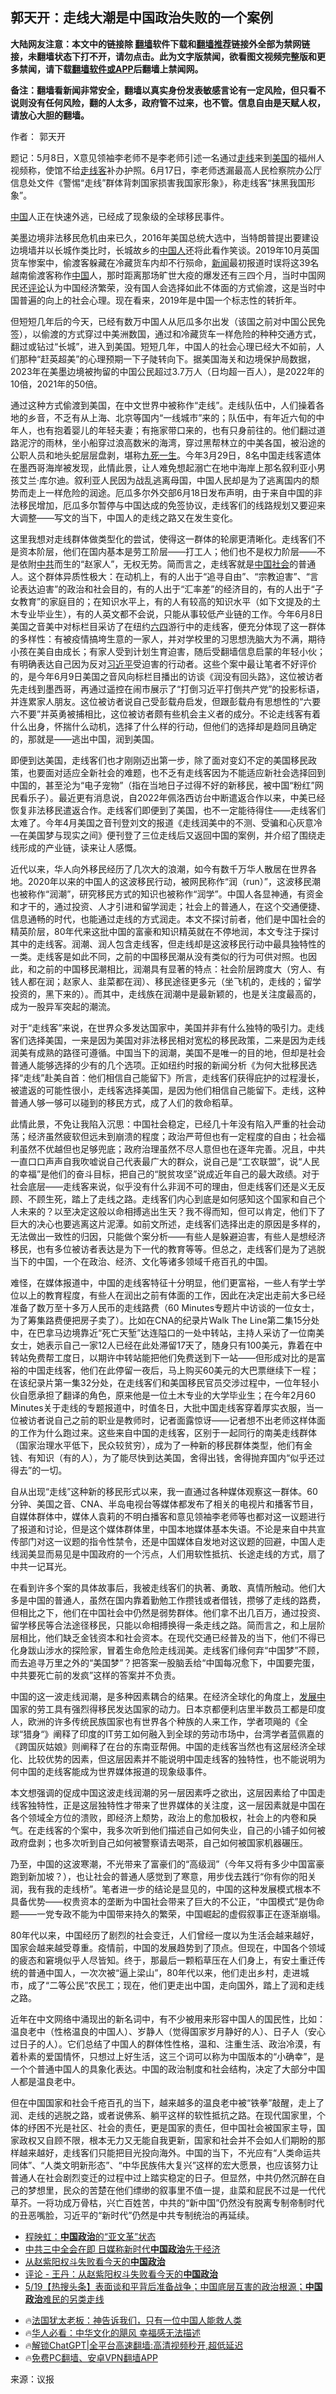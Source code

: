  <!-- 面包屑导航 --> <h2>郭天开：走线大潮是中国政治失败的一个案例</h2> <p class="notice"><b>大陆网友注意：本文中的链接除 <a href="https://github.com/bannedbook/fanqiang" >翻墙</a>软件下载和<a href="https://github.com/killgcd/justmysocks/blob/master/README.md">翻墙推荐</a>链接外全部为禁网链接，未翻墙状态下打不开，请勿点击。此为文字版禁闻，欲看图文视频完整版和更多禁闻，请下载<a href="https://github.com/bannedbook/fanqiang">翻墙软件或APP</a>后翻墙上禁闻网。</p><p>备注：翻墙看新闻非常安全，翻墙以真实身份发表敏感言论有一定风险，但只看不说则没有任何风险，翻的人太多，政府管不过来，也不管。信息自由是天赋人权，请放心大胆的翻墙。</b></p>  <div class="entry"> <p>作者： 郭天开</p> <p id="conimg">题记：5月8日，X意见领袖李老师不是李老师引述一名通过<a href="https://www.bannedbook.org/bnews/tag/%e8%b5%b0%e7%ba%bf/" class="st_tag internal_tag" rel="tag" title="标签 走线 下的日志">走线</a>来到<a href="https://www.bannedbook.org/bnews/tag/%e7%be%8e%e5%9b%bd/" class="st_tag internal_tag" rel="tag" title="标签 美国 下的日志">美国</a>的福州人视频称，使馆不给<a href="https://www.bannedbook.org/bnews/tag/%e8%b5%b0%e7%ba%bf%e5%ae%a2/" class="st_tag internal_tag" rel="tag" title="标签 走线客 下的日志">走线客</a>补办护照。6月17日，李老师透漏最高人民检察院办公厅信息处文件《警惕“走线”群体背刺国家损害我国家形象》，称走线客“抹黑我国形象”。</p> <p><span class='wp_keywordlink_affiliate'><a href="https://www.bannedbook.org/" title="中国" target="_blank">中国</a></span>人正在快速外逃，已经成了现象级的全球移民事件。</p> <p>美墨边境非法移民危机由来已久，2016年美国总统大选中，当特朗普提出要建设边境墙并以长城作类比时，长城故乡的<a href="https://www.bannedbook.org/bnews/tag/%e4%b8%ad%e5%9b%bd%e4%ba%ba/" class="st_tag internal_tag" rel="tag" title="标签 中国人 下的日志">中国人</a>还将此看作笑谈。2019年10月英国货车惨案中，偷渡客躲藏在冷藏货车内却不行殒命，<span class='wp_keywordlink_affiliate'><a href="https://www.bannedbook.org/" title="新闻">新闻</a></span>最初报道时误将这39名越南偷渡客称作<a href="https://www.bannedbook.org/bnews/tag/%E4%B8%AD%E5%9B%BD/" class="st_tag internal_tag" rel="tag" title="标签 中国 下的日志">中国</a>人，那时距离那场旷世大疫的爆发还有三四个月，当时中国网民还<span class='wp_keywordlink_affiliate'><a href="https://www.bannedbook.org/bnews/comments/" title="新闻评论" target="_blank">评论</a></span>认为中国经济繁荣，没有国人会选择如此不体面的方式偷渡，这是当时中国普遍的向上的社会心理。现在看来，2019年是中国一个标志性的转折年。</p> <p>但短短几年后的今天，已经有数万中国人从厄瓜多尔出发（该国之前对中国公民免签），以偷渡的方式穿过中美洲数国，通过和冷藏货车一样危险的种种交通方式，翻过或钻过“长城”，进入到美国。短短几年，中国人的社会心理已经大不如前，人们那种“赶英超美”的心理预期一下子陡转向下。据美国海关和边境保护局数据，2023年在美墨边境被拘留的中国公民超过3.7万人（日均超一百人），是2022年的10倍，2021年的50倍。</p>  <p>通过这种方式偷渡到美国，在中文世界中被称作“走线”。走线队伍中，人们操着各地的乡音，不乏有从上海、北京等国内“一线城市”来的；队伍中，有年近六旬的中年人，也有抱着婴儿的年轻夫妻；有拖家带口来的，也有只身前往的。他们翻过道路泥泞的雨林，坐小船穿过浪高数米的海湾，穿过黑帮林立的中美各国，被沿途的公职人员和地头蛇层层盘剥，堪称<span class='wp_keywordlink'><a href="https://www.bannedbook.org/forum2/topic24.html" title="九死一生——我的“右派”历程  作者：代煌" target="_blank">九死一生</a></span>。今年3月29日，8名中国走线客遗体在墨西哥海岸被发现，此情此景，让人难免想起溺亡在地中海岸上那名叙利亚小男孩艾兰·库尔迪。叙利亚人民因为战乱逃离母国，中国人民却是为了逃离国内的颓势而走上一样危险的润途。厄瓜多尔外交部6月18日发布声明，由于来自中国的非法移民增加，厄瓜多尔暂停与中国达成的免签协议，走线客们的线路规划又要迎来大调整——写文的当下，中国人的走线之路又在发生变化。</p> <p>这里我想对走线群体做类型化的尝试，使得这一群体的轮廓更清晰化。走线客们不是资本阶层，他们在国内基本是劳工阶层——打工人；他们也不是权力阶层——不是依附<a href="https://www.bannedbook.org/bnews/tag/%e4%b8%ad%e5%85%b1/" class="st_tag internal_tag" rel="tag" title="标签 中共 下的日志">中共</a>而生的“赵家人”，无权无势。简而言之，走线客就是<a href="https://www.bannedbook.org/bnews/tag/%e4%b8%ad%e5%9b%bd%e7%a4%be%e4%bc%9a/" class="st_tag internal_tag" rel="tag" title="标签 中国社会 下的日志">中国社会</a>的普通人。这个群体异质性极大：在动机上，有的人出于“追寻自由”、“宗教迫害”、“言论表达迫害”的政治和社会目的，有的人出于“汇率差”的经济目的，有的人出于“子女教育”的家庭目的；在知识水平上，有的人有较高的知识水平（如下文提及的土木专业毕业生），有的人英文都不会说，只能从事较低产业链的工作。今年6月8日美国之音美中对标栏目采访了在纽约<span class='wp_keywordlink'><a href="https://www.bannedbook.org/forum2/topic2509.html" title="《中国六四真相》" target="_blank">六四</a></span>游行中的走线客，便充分体现了这一群体的多样性：有被疫情搞垮生意的一家人，并对学校里的习思想洗脑大为不满，期待小孩在美自由成长；有家人受到计划生育迫害，随后受翻墙信息启蒙的年轻小伙；有明确表达自己因为反对<a href="https://www.bannedbook.org/bnews/tag/%e4%b9%a0%e8%bf%91%e5%b9%b3/" class="st_tag internal_tag" rel="tag" title="标签 习近平 下的日志">习近平</a>受迫害的行动者。这些个案中最让笔者不好评价的，是今年6月9日美国之音风向标栏目播出的访谈《润没有回头路》，这位被访者先走线到墨西哥，再通过遥控在闹市展示了“打倒习近平打倒共产党”的投影标语，并连累家人朋友。这位被访者说自己受彭载舟启发，但跟彭载舟有思想性的“六要六不要”并英勇被捕相比，这位被访者颇有些机会主义者的成分。不论走线客有着什么出身，怀揣什么动机，选择了什么样的行动，但他们的选择却是趋同且确定的，那就是——逃出中国，润到美国。</p> <p>即便到达美国，走线客们也才刚刚迈出第一步，除了面对变幻不定的美国移民政策，也要面对适应全新社会的难题，也不乏有走线客因为不能适应新社会选择回到中国的，甚至沦为“电子宠物”（指在当地日子过得不好的新移民，被中国“粉红”网民看乐子）。最近更有消息说，自2022年佩洛西访台中断遣返合作以来，中美已经恢复非法移民遣返合作。走线客们即便到了美国，也不一定能待得住——走线客们太难了。今年4月美国之音刊登刘文的报道《走线润美中的不测、受骗和心灰意冷—在美国梦与现实之间》便刊登了三位走线后又返回中国的案例，并介绍了围绕走线形成的产业链，读来让人感慨。</p> <p>近代以来，华人向外移民经历了几次大的浪潮，如今有数千万华人散居在世界各地。2020年以来的中国人的这波移民行动，被网民称作“润（run）”，这波移民潮也被称作“润潮”，研究移民方式的知识也被称作“润学”。中国人各显神通，有资金和才干的，通过投资、人才引进和留学润走；社会上的普通人，在这个交通便捷、信息通畅的时代，也能通过走线的方式润走。本文不探讨前者，他们是中国社会的精英阶层，80年代来这批中国的富豪和知识精英就在不停地润，本文专注于探讨其中的走线客。润潮、润人包含走线客，但走线却是这波移民行动中最具独特性的一类。走线客是如此不同，之前的中国移民潮从没有类似的行为可供对照。也因此，和之前的中国移民潮相比，润潮具有显著的特点：社会阶层跨度大（穷人、有钱人都在润；赵家人、韭菜都在润）、移民途径更多元（坐飞机的，走线的；留学投资的，黑下来的）。而其中，走线族在润潮中是最新颖的，也是关注度最高的，成为一股异军突起的潮流。</p> <p>对于“走线客”来说，在世界众多发达国家中，美国并非有什么独特的吸引力。走线客们选择美国，一来是因为美国对非法移民相对宽松的移民政策，二来是因为走线润美有成熟的路径可遵循。中国当下的润潮，美国不是唯一的目的地，但却是社会普通人能够选择的少有的几个选项。正如纽约时报的新闻分析《为何大批移民选择“走线”赴美自首：他们相信自己能留下》所言，走线客们获得庇护的过程漫长，被遣返的可能性很小，走线客选择美国，是因为他们相信自己能留下。走线，这种普通人够一够可以碰到的移民方式，成了人们的救命稻草。</p>  <p>此情此景，不免让我陷入沉思：中国社会稳定，已经几十年没有陷入严重的社会动荡；经济虽然疲软但远未到崩溃的程度；政治严苛但也有一定程度的自由；社会福利虽然不优越但也足够兜底；政府治理虽然不尽人意但也在逐年完善。况且，中共一直口口声声自我吹嘘说自己代表最广大的群众，说自己是“工农联盟”，说“人民的幸福”是他们的奋斗目标，把自己的“脱贫攻坚”说成近年自己的最大政绩。对于社会底层——走线客来说，似乎没有什么非润不可的理由，但走线客们还是义无反顾、不顾生死，踏上了走线之路。走线客们内心到底是如何感知这个国家和自己个人未来的？以至决定这般以命相搏逃出生天？我不得而知，但可以肯定，他们下了巨大的决心也要逃离这片泥潭。如前文所述，走线客们选择出走的原因是多样的，无法做出一致性的归因，只能做个案分析——有些人是躲避迫害，有些人是想经济移民，也有多位被访者表达是为下一代的教育等等。但总之，走线客们是为了逃脱当下的中国，一个在政治、经济、文化等诸多领域千疮百孔的中国。</p> <p>难怪，在媒体报道中，中国的走线客特征十分明显，他们更富裕，一些人有学士学位以上的教育程度，有些人在润出之前有体面的工作，因此在决定出走前大多已经准备了数万至十多万人民币的走线路费（60 Minutes专题片中访谈的一位女士，为了筹集路费便把房子卖了）。比如在CNA的纪录片Walk The Line第二集15分处中，在巴拿马边境靠近“死亡天堑”达连隘口的一处中转站，主持人采访了一位南美女士，她表示自己一家12人已经在此处滞留17天了，随身只有100美元，靠着在中转站免费帮工度日，以期许中转站能把他们免费送到下一站——但形成对比的是富裕的中国走线客，他们在此停留一夜后，马上购买60美元的大巴票继续下一程；在该纪录片第一集32分处，在走线客们和美国移民官员交涉过程中，一位年轻小伙自愿承担了翻译的角色，原来他是一位土木专业的大学毕业生；在今年2月60 Minutes关于走线的专题报道中，时值冬日，大批中国走线客穿着厚实衣服，当一位被访者说自己之前的职业是教师时，记者面露惊讶——记者想不出老师这样体面的工作为什么跑过来。这些来自中国的走线客，区别于一起同行的南美走线群体（国家治理水平低下，民众较贫穷），成为了一种新的移民群体类型，他们有金钱、有知识（有的人），为了能尽快到达美国，舍得出钱，舍得抛弃国内“似乎还过得去”的一切。</p> <p>自从出现“走线”这种新的移民形式以来，我一直通过各种媒体观察这一群体。60分钟、美国之音、CNA、半岛电视台等媒体都发布了相关的电视片和播客节目，自媒体群体中，媒体人袁莉的不明白播客和意见领袖李老师等也都对这一议题进行了报道和讨论，但是这个媒体群体里，中国本地媒体基本失语。不论是来自中共宣传部门对这一议题的指令性禁令，还是中国媒体自发地对这议题的回避，中国人走线润美显而易见是中国政府的一个污点，人们用软性抵抗、长途走线的方式，扇了中共一记耳光。</p> <p>在看到许多个案的具体故事后，我被走线客们的执著、勇敢、真情所触动。他们大多是中国的普通人，虽然在国内靠着勤勉工作攒钱或者借钱，攒够了走线的路费，但相比之下，他们在中国社会中仍然是弱势群体。他们拿不出几百万，通过投资、留学移民等合法途径移民，只能以命相搏换得一条走线之路。简而言之，和上层阶层相比，他们缺乏金钱资本和社会资本。在现代交通已经普及的当下，他们不得已化身跋山涉水的探险家，冒着生命危险走线润美。走线客们缘何弃“中国梦”不顾，而去追寻万里之外的“美国梦”？把答案一股脑丢给“中国每况愈下，中国要完蛋，中共要死亡前的发疯”这样的答案并不负责。</p> <p>中国的这一波走线润潮，是多种因素耦合的结果。在经济全球化的角度上，<span class='wp_keywordlink'><a href="https://www.bannedbook.org/forum11/topic335.html" title="禁片：发展中出现的问题，只能靠发展解决？" target="_blank">发展中</a></span>国家的劳工具有强烈得移民发达国家的动力。日本京都便利店里半数员工都是印度人，欧洲的许多传统民族国家也有世界各个种族的人来工作，学者项飚的《全球“猎身“》阐释了印度的IT劳工如何融入到全球的劳动市场中，台湾学者蓝佩嘉的《跨国灰姑娘》则阐释了在台的东南亚帮佣。中国的走线客当然也有这层经济全球化、比较优势的因素，但这层因素并不能说明中国走线客的独特性，也不能说明为何中国的走线客能成为世界媒体报道的现象级事件。</p>  <p>本文想强调的促成中国这波走线润潮的另一层因素呼之欲出，这层因素给了中国走线客独特性，正是这层独特性才带来了世界媒体的关注度，这一层因素就是中国在各个领域全方位的溃败，即经济上颓势，政治上的愈加极权，社会上的内卷和戾气。在走线客的个案中，我多次听到他们描述自己如何失业，自己的小铺子如何被政府盘剥；也多次听到自己如何被警察请去喝茶，自己如何被国家机器碾压。</p> <p>乃至，中国的这波寒潮，不光带来了富豪们的“高级润”（今年又将有多少中国富豪跑到新加坡？），也让社会的普通人感觉到了寒意，用步伐去践行“你有你的阳关润，我有我的走线桥”。笔者进一步的结论是显见的，中国的这种发展模式根本不具备优势——权贵资本的垄断为中国社会带来了巨大的不公正，“中国模式”是伪命题——一党专政不能为中国带来持久的繁荣，中国崛起的虚假叙事正在逐渐崩塌。</p> <p>80年代以来，中国经历了剧烈的社会变迁，人们曾经一度以为生活会越来越好，国家会越来越受尊重。疫情前，中国的发展趋势到了顶点。但现在，中国各个领域的疲态和窘境似乎人尽皆知。终于，那最后一颗稻草压在人们身上，有安土重迁传统的普通中国人，一次次被“逼上梁山”，80年代以来，他们走出乡村，走进城市，成了“二等公民”农民工；现在，他们更走出中国，走向国外，踏上了润和走线之路。</p> <p>近年在中文网络中涌现出的新名词中，有不少被用来形容中国人的国民性，比如：温良老中（性格温良的中国人）、岁静人（觉得国家岁月静好的人）、日子人（安心过日子的人）。它们总结了中国人的群体性性格，温和、注重生活、政治冷漠，有着朴素的爱国情怀，只想过上好生活，这三个词可以称为中国版本的“小确幸”，是一个个普通中国人的具象化表达。中国的政治制度和社会结构，决定了大部分中国人都是温良老中。</p> <p>但在中国国家和社会千疮百孔的当下，越来越多的温良老中被“铁拳”敲醒，走上了润、走线的逃脱之路，或者说佛系、躺平这样的软性抵抗之路。在现代国家里，个体的纾困不光是社区、社会的责任，更是国家的责任，但中国社会被国家主导，国家政权又自顾不限，根本无力又无能自我更新，国家和社会并不会如人们期盼的那样越来越好，走线客们只能把目光投向海外。中国的当下，不光应有“人类命运共同体”、“人类文明新形态”、“中华民族伟大复兴”这样的宏大愿景，也应该努力让普通人在社会剧烈变迁的过程中过上踏实稳定的日子。但显然，中共仍然沉醉在自己的梦想里，民众的苦楚在他们缥缈的叙事里不值一提，韭菜和屁民不过是一代代草芥。一将功成万骨枯，兴亡百姓苦，中共的“新中国”仍然没有脱离专制帝制时代的丑恶嘴脸，习近平的“新时代”仍然是中共专制统治的再延续。</p>  <!--<div id="taboola-mid-1"></div>--><ul class='op-related-articles' title='相关阅读'> <li><a href='https://www.bannedbook.org/bnews/baitai/20240624/2053962.html' target='_blank'>程映虹：<b>中国政治</b>的“亚文革”状态</a></li> <li><a href='https://www.bannedbook.org/bnews/headline/20240622/2053109.html' target='_blank'>中共三中全会在即 日媒称新时代<b>中国政治</b>先于经济</a></li> <li><a href='https://www.bannedbook.org/bnews/comments/20240530/2043258.html' target='_blank'>从赵紫阳权斗失败看今天的<b>中国政治</b></a></li> <li><a href='https://www.bannedbook.org/bnews/ssgc/20240530/2043123.html' target='_blank'>评论 - 王丹：从赵紫阳权斗失败看今天的<b>中国政治</b></a></li> <li><a href='https://www.bannedbook.org/bnews/bannedvideo/20240520/2038835.html' target='_blank'>5/19【热搜头条】表面谈和平背后准备战争；中国底层互害的政治根源；<b>中国政治</b>难民的另类走线</a></li> </ul> <ul class="texttj"> <li>🔥<a href="https://www.bannedbook.org/bnews/ssgc/20230219/1850782.html" target="_blank">法国犹太老板：神告诉我们，只有一位中国人能救人类</a></li> <li>🔥<a href="https://www.bannedbook.org/bnews/comments/20220220/1694796.html" target="_blank">华人必看：中华文化的飓风 幸福感无法描述</a></li> <li>🔥<a href="https://github.com/bannedbook/fanqiang/wiki/V2ray%E6%9C%BA%E5%9C%BA" target="_blank">解锁ChatGPT|全平台高速翻墙:高清视频秒开,超低延迟</a></li> <li>🔥<a href="https://github.com/bannedbook/fanqiang/wiki/%E7%A6%81%E9%97%BB%E7%BD%91%E5%AE%89%E5%8D%93%E7%BF%BB%E5%A2%99%E6%96%B0%E9%97%BBAPP" target="_blank">免费PC翻墙、安卓VPN翻墙APP</a></li> </ul><p class="src-info">来源：议报 </p><a name='sharetosocial'></a> <div style="margin-bottom:5px;padding-bottom:5px;clear:both"> <div id="archive-pix-1" class="banner-ads"> <!-- AuctionX Display platform tag START --> <div id="27602x728x90x621x_ADSLOT1" clicktrack="%%CLICK_URL_ESC%%"></div>  <!-- AuctionX Display platform tag END --> </div> <div id="archive-pix-2" class="banner-ads"> <!-- AuctionX Display platform tag START --> <div id="27556x300x250x621x_ADSLOT1" clicktrack="%%CLICK_URL_ESC%%" style="margin:0 auto;text-align:center"></div>  <!-- AuctionX Display platform tag END --> </div> </div>  <div id="archive-pix-1" class="banner-ads"> <!-- AuctionX Display platform tag START --> <div id="27603x728x90x621x_ADSLOT1" clicktrack="%%CLICK_URL_ESC%%"></div>  <!-- AuctionX Display platform tag END --> </div> </div><!--END ENTRY--> 